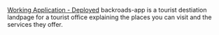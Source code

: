 [Working Application - Deployed](https://main--coruscating-rabanadas-d91c07.netlify.app/#about)
backroads-app is a tourist destiation landpage for a tourist office explaining the places you can visit and the services they offer.
